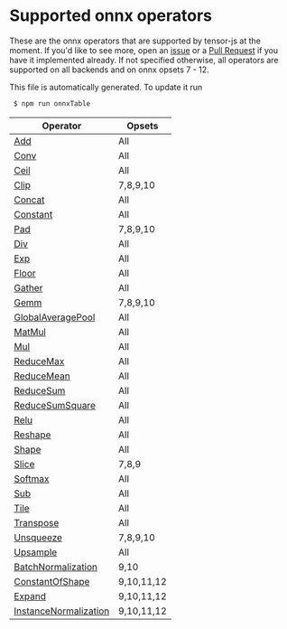 
# Supported onnx operators

These are the onnx operators that are supported by tensor-js at the moment.
If you'd like to see more, open an [issue](https://github.com/Hoff97/tensorjs/issues/new)
or a [Pull Request](https://github.com/Hoff97/tensorjs/compare) if you have it implemented
already. If not specified otherwise, all operators are supported on all backends and
on onnx opsets 7 - 12.

This file is automatically generated. To update it run
```sh
 $ npm run onnxTable
```

| Operator        | Opsets           |
| ------------- | ------------- |
| [Add](https://github.com/onnx/onnx/blob/master/docs/Operators.md#Add) | All |
| [Conv](https://github.com/onnx/onnx/blob/master/docs/Operators.md#Conv) | All |
| [Ceil](https://github.com/onnx/onnx/blob/master/docs/Operators.md#Ceil) | All |
| [Clip](https://github.com/onnx/onnx/blob/master/docs/Operators.md#Clip) | 7,8,9,10 |
| [Concat](https://github.com/onnx/onnx/blob/master/docs/Operators.md#Concat) | All |
| [Constant](https://github.com/onnx/onnx/blob/master/docs/Operators.md#Constant) | All |
| [Pad](https://github.com/onnx/onnx/blob/master/docs/Operators.md#Pad) | 7,8,9,10 |
| [Div](https://github.com/onnx/onnx/blob/master/docs/Operators.md#Div) | All |
| [Exp](https://github.com/onnx/onnx/blob/master/docs/Operators.md#Exp) | All |
| [Floor](https://github.com/onnx/onnx/blob/master/docs/Operators.md#Floor) | All |
| [Gather](https://github.com/onnx/onnx/blob/master/docs/Operators.md#Gather) | All |
| [Gemm](https://github.com/onnx/onnx/blob/master/docs/Operators.md#Gemm) | 7,8,9,10 |
| [GlobalAveragePool](https://github.com/onnx/onnx/blob/master/docs/Operators.md#GlobalAveragePool) | All |
| [MatMul](https://github.com/onnx/onnx/blob/master/docs/Operators.md#MatMul) | All |
| [Mul](https://github.com/onnx/onnx/blob/master/docs/Operators.md#Mul) | All |
| [ReduceMax](https://github.com/onnx/onnx/blob/master/docs/Operators.md#ReduceMax) | All |
| [ReduceMean](https://github.com/onnx/onnx/blob/master/docs/Operators.md#ReduceMean) | All |
| [ReduceSum](https://github.com/onnx/onnx/blob/master/docs/Operators.md#ReduceSum) | All |
| [ReduceSumSquare](https://github.com/onnx/onnx/blob/master/docs/Operators.md#ReduceSumSquare) | All |
| [Relu](https://github.com/onnx/onnx/blob/master/docs/Operators.md#Relu) | All |
| [Reshape](https://github.com/onnx/onnx/blob/master/docs/Operators.md#Reshape) | All |
| [Shape](https://github.com/onnx/onnx/blob/master/docs/Operators.md#Shape) | All |
| [Slice](https://github.com/onnx/onnx/blob/master/docs/Operators.md#Slice) | 7,8,9 |
| [Softmax](https://github.com/onnx/onnx/blob/master/docs/Operators.md#Softmax) | All |
| [Sub](https://github.com/onnx/onnx/blob/master/docs/Operators.md#Sub) | All |
| [Tile](https://github.com/onnx/onnx/blob/master/docs/Operators.md#Tile) | All |
| [Transpose](https://github.com/onnx/onnx/blob/master/docs/Operators.md#Transpose) | All |
| [Unsqueeze](https://github.com/onnx/onnx/blob/master/docs/Operators.md#Unsqueeze) | 7,8,9,10 |
| [Upsample](https://github.com/onnx/onnx/blob/master/docs/Operators.md#Upsample) | All |
| [BatchNormalization](https://github.com/onnx/onnx/blob/master/docs/Operators.md#BatchNormalization) | 9,10 |
| [ConstantOfShape](https://github.com/onnx/onnx/blob/master/docs/Operators.md#ConstantOfShape) | 9,10,11,12 |
| [Expand](https://github.com/onnx/onnx/blob/master/docs/Operators.md#Expand) | 9,10,11,12 |
| [InstanceNormalization](https://github.com/onnx/onnx/blob/master/docs/Operators.md#InstanceNormalization) | 9,10,11,12 |
